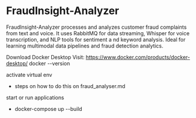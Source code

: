 # FraudInsight-Analyzer
FraudInsight-Analyzer processes and analyzes customer fraud complaints from text and voice. 
It uses RabbitMQ for data streaming, Whisper for voice transcription, and NLP tools for sentiment a
nd keyword analysis. Ideal for learning multimodal data pipelines and fraud detection analytics.

Download Docker Desktop
Visit: https://www.docker.com/products/docker-desktop/
docker --version


activate virtual env
- steps on how to do this on fraud_analyser.md

start or run applications
- docker-compose up --build